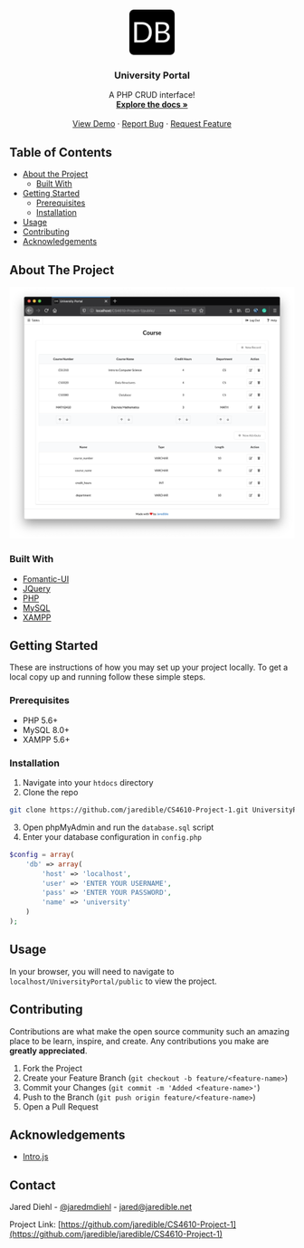 <br>
<p align="center">
    <a href="https://github.com/othneildrew/Best-README-Template">
        <img src="public/img/logo.png" alt="Logo" width="80" height="80">
    </a>
    <h3 align="center">University Portal</h3>
    <p align="center">
        A PHP CRUD interface!
        <br>
        <a href="https://github.com/jaredible/CS4610-Project-1"><strong>Explore the docs &#187;</strong></a>
        <br>
        <br>
        <a href="https://umsl.jaredible.net/cs/4610/project/1">View Demo</a>
        &middot;
        <a href="https://github.com/jaredible/CS4610-Project-1/issues">Report Bug</a>
        &middot;
        <a href="https://github.com/jaredible/CS4610-Project-1/issues">Request Feature</a>
    </p>
</p>



## Table of Contents

* [About the Project](#about-the-project)
  * [Built With](#built-with)
* [Getting Started](#getting-started)
  * [Prerequisites](#prerequisites)
  * [Installation](#installation)
* [Usage](#usage)
* [Contributing](#contributing)
* [Acknowledgements](#acknowledgements)



## About The Project

[![University Portal][project-screenshot]](https://umsl.jaredible.net/cs/4610/project/1)

### Built With

* [Fomantic-UI](https://fomantic-ui.com/)
* [JQuery](https://jquery.com)
* [PHP](https://www.php.net/)
* [MySQL](https://www.mysql.com/)
* [XAMPP](https://www.apachefriends.org)



## Getting Started

These are instructions of how you may set up your project locally.
To get a local copy up and running follow these simple steps.

### Prerequisites

* PHP 5.6+
* MySQL 8.0+
* XAMPP 5.6+

### Installation

1. Navigate into your `htdocs` directory
2. Clone the repo
```sh
git clone https://github.com/jaredible/CS4610-Project-1.git UniversityPortal
```
3. Open phpMyAdmin and run the `database.sql` script
4. Enter your database configuration in `config.php`
```PHP
$config = array(
    'db' => array(
        'host' => 'localhost',
        'user' => 'ENTER YOUR USERNAME',
        'pass' => 'ENTER YOUR PASSWORD',
        'name' => 'university'
    )
);
```



## Usage

In your browser, you will need to navigate to `localhost/UniversityPortal/public` to view the project.



## Contributing

Contributions are what make the open source community such an amazing place to be learn, inspire, and create. Any contributions you make are **greatly appreciated**.

1. Fork the Project
2. Create your Feature Branch (`git checkout -b feature/<feature-name>`)
3. Commit your Changes (`git commit -m 'Added <feature-name>'`)
4. Push to the Branch (`git push origin feature/<feature-name>`)
5. Open a Pull Request



## Acknowledgements

* [Intro.js](https://introjs.com/)



## Contact

Jared Diehl - [@jaredmdiehl](https://twitter.com/jaredmdiehl) - jared@jaredible.net

Project Link: [https://github.com/jaredible/CS4610-Project-1](https://github.com/jaredible/jaredible/CS4610-Project-1)



[project-screenshot]: images/screenshot.png